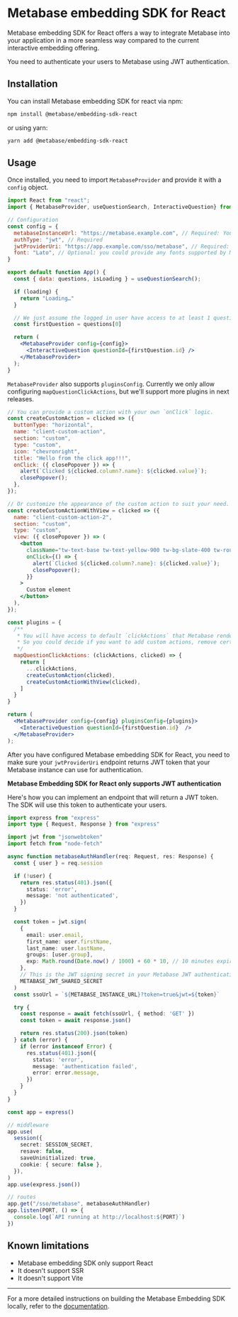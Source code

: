 # Metabase embedding SDK for React

Metabase embedding SDK for React offers a way to integrate Metabase into your application in a more seamless way compared to the current interactive embedding offering.

You need to authenticate your users to Metabase using JWT authentication.

## Installation

You can install Metabase embedding SDK for react via npm:

```bash
npm install @metabase/embedding-sdk-react
```

or using yarn:

```bash
yarn add @metabase/embedding-sdk-react
```

## Usage

Once installed, you need to import `MetabaseProvider` and provide it with a `config` object.

```jsx
import React from "react";
import { MetabaseProvider, useQuestionSearch, InteractiveQuestion} from "@metabase/embedding-sdk-react";

// Configuration
const config = {
  metabaseInstanceUrl: "https://metabase.example.com", // Required: Your Metabase instance URL
  authType: "jwt", // Required
  jwtProviderUri: "https://app.example.com/sso/metabase", // Required: Your endpoint that returns JWT token used to authenticate Metabase. We'll explain more below how to implement this endpoint.
  font: "Lato", // Optional: you could provide any fonts supported by Metabase
}

export default function App() {
  const { data: questions, isLoading } = useQuestionSearch();

  if (loading) {
    return "Loading…"
  }

  // We just assume the logged in user have access to at least 1 question.
  const firstQuestion = questions[0]

  return (
    <MetabaseProvider config={config}>
      <InteractiveQuestion questionId={firstQuestion.id} />
    </MetabaseProvider>
  );
}
```

`MetabaseProvider` also supports `pluginsConfig`. Currently we only allow configuring `mapQuestionClickActions`, but we'll support more plugins in next releases.

```jsx
// You can provide a custom action with your own `onClick` logic.
const createCustomAction = clicked => ({
  buttonType: "horizontal",
  name: "client-custom-action",
  section: "custom",
  type: "custom",
  icon: "chevronright",
  title: "Hello from the click app!!!",
  onClick: ({ closePopover }) => {
    alert(`Clicked ${clicked.column?.name}: ${clicked.value}`);
    closePopover();
  },
});

// Or customize the appearance of the custom action to suit your need.
const createCustomActionWithView = clicked => ({
  name: "client-custom-action-2",
  section: "custom",
  type: "custom",
  view: ({ closePopover }) => (
    <button
      className="tw-text-base tw-text-yellow-900 tw-bg-slate-400 tw-rounded-lg"
      onClick={() => {
        alert(`Clicked ${clicked.column?.name}: ${clicked.value}`);
        closePopover();
      }}
    >
      Custom element
    </button>
  ),
});

const plugins = {
  /**
   * You will have access to default `clickActions` that Metabase render by default.
   * So you could decide if you want to add custom actions, remove certain actions, etc.
   */
  mapQuestionClickActions: (clickActions, clicked) => {
    return [
      ...clickActions,
      createCustomAction(clicked),
      createCustomActionWithView(clicked),
    ]
  }
}

return (
  <MetabaseProvider config={config} pluginsConfig={plugins}>
    <InteractiveQuestion questionId={firstQuestion.id}  />
  </MetabaseProvider>
);
```

After you have configured Metabase embedding SDK for React, you need to make sure your `jwtProviderUri` endpoint returns JWT token that your Metabase instance can use for authentication.

**Metabase Embedding SDK for React only supports JWT authentication**

Here's how you can implement an endpoint that will return a JWT token. The SDK will use this token to authenticate your users.

```ts
import express from "express"
import type { Request, Response } from "express"

import jwt from "jsonwebtoken"
import fetch from "node-fetch"

async function metabaseAuthHandler(req: Request, res: Response) {
  const { user } = req.session

  if (!user) {
    return res.status(401).json({
      status: 'error',
      message: 'not authenticated',
    })
  }

  const token = jwt.sign(
    {
      email: user.email,
      first_name: user.firstName,
      last_name: user.lastName,
      groups: [user.group],
      exp: Math.round(Date.now() / 1000) + 60 * 10, // 10 minutes expiration
    },
    // This is the JWT signing secret in your Metabase JWT authentication setting
    METABASE_JWT_SHARED_SECRET
  )
  const ssoUrl = `${METABASE_INSTANCE_URL}?token=true&jwt=${token}`

  try {
    const response = await fetch(ssoUrl, { method: 'GET' })
    const token = await response.json()

    return res.status(200).json(token)
  } catch (error) {
    if (error instanceof Error) {
      res.status(401).json({
        status: 'error',
        message: 'authentication failed',
        error: error.message,
      })
    }
  }
}

const app = express()

// middleware
app.use(
  session({
    secret: SESSION_SECRET,
    resave: false,
    saveUninitialized: true,
    cookie: { secure: false },
  }),
)
app.use(express.json())

// routes
app.get("/sso/metabase", metabaseAuthHandler)
app.listen(PORT, () => {
  console.log(`API running at http://localhost:${PORT}`)
})
```

## Known limitations
- Metabase embedding SDK only support React
- It doesn't support SSR
- It doesn't support Vite

______

For a more detailed instructions on building the Metabase Embedding SDK locally, refer to the [documentation](https://github.com/metabase/metabase/blob/master/enterprise/frontend/src/embedding-sdk/README.md).

